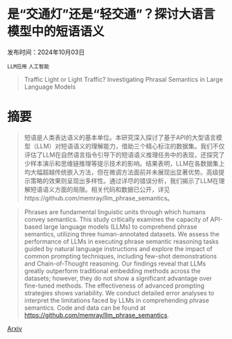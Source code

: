 # 是“交通灯”还是“轻交通”？探讨大语言模型中的短语语义

发布时间：2024年10月03日

`LLM应用` `人工智能`

> Traffic Light or Light Traffic? Investigating Phrasal Semantics in Large Language Models

# 摘要

> 短语是人类表达语义的基本单位。本研究深入探讨了基于API的大型语言模型（LLM）对短语语义的理解能力，借助三个精心标注的数据集。我们不仅评估了LLM在自然语言指令引导下的短语语义推理任务中的表现，还探究了少样本演示和思维链推理等提示技术的影响。结果表明，LLM在各数据集上均大幅超越传统嵌入方法，但在微调方法面前并未展现出显著优势。高级提示策略的效果则呈现出多样性。通过详尽的错误分析，我们揭示了LLM在理解短语语义方面的局限。相关代码和数据已公开，详见https://github.com/memray/llm_phrase_semantics。

> Phrases are fundamental linguistic units through which humans convey semantics. This study critically examines the capacity of API-based large language models (LLMs) to comprehend phrase semantics, utilizing three human-annotated datasets. We assess the performance of LLMs in executing phrase semantic reasoning tasks guided by natural language instructions and explore the impact of common prompting techniques, including few-shot demonstrations and Chain-of-Thought reasoning. Our findings reveal that LLMs greatly outperform traditional embedding methods across the datasets; however, they do not show a significant advantage over fine-tuned methods. The effectiveness of advanced prompting strategies shows variability. We conduct detailed error analyses to interpret the limitations faced by LLMs in comprehending phrase semantics. Code and data can be found at https://github.com/memray/llm_phrase_semantics.

[Arxiv](https://arxiv.org/abs/2410.02308)